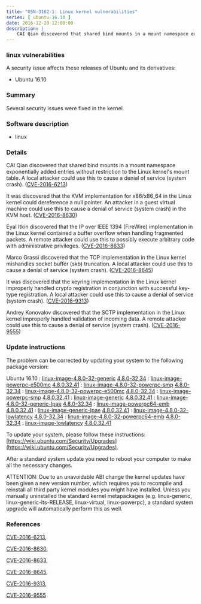 ```yaml
---
title: "USN-3162-1: Linux kernel vulnerabilities"
series: [ ubuntu-16.10 ]
date: 2016-12-20 12:00:00
description: |
    CAI Qian discovered that shared bind mounts in a mount namespace exponentially added entries without restriction to the Linux kernel&#39;s mount table. A local attacker could use this to cause a denial of service (system crash). ([CVE-2016-6213](http://people.ubuntu.com/~ubuntu-security/cve/CVE-2016-6213))
--- 
```

 
### linux vulnerabilities

A security issue affects these releases of Ubuntu and its derivatives:

* Ubuntu 16.10

### Summary

Several security issues were fixed in the kernel. 

### Software description

* linux 

### Details

CAI Qian discovered that shared bind mounts in a mount namespace exponentially added entries without restriction to the Linux kernel&#39;s mount table. A local attacker could use this to cause a denial of service (system crash). ([CVE-2016-6213](http://people.ubuntu.com/~ubuntu-security/cve/CVE-2016-6213))

It was discovered that the KVM implementation for x86/x86_64 in the Linux kernel could dereference a null pointer. An attacker in a guest virtual machine could use this to cause a denial of service (system crash) in the KVM host. ([CVE-2016-8630](http://people.ubuntu.com/~ubuntu-security/cve/CVE-2016-8630))

Eyal Itkin discovered that the IP over IEEE 1394 (FireWire) implementation in the Linux kernel contained a buffer overflow when handling fragmented packets. A remote attacker could use this to possibly execute arbitrary code with administrative privileges. ([CVE-2016-8633](http://people.ubuntu.com/~ubuntu-security/cve/CVE-2016-8633))

Marco Grassi discovered that the TCP implementation in the Linux kernel mishandles socket buffer (skb) truncation. A local attacker could use this to cause a denial of service (system crash). ([CVE-2016-8645](http://people.ubuntu.com/~ubuntu-security/cve/CVE-2016-8645))

It was discovered that the keyring implementation in the Linux kernel improperly handled crypto registration in conjunction with successful key- type registration. A local attacker could use this to cause a denial of service (system crash). ([CVE-2016-9313](http://people.ubuntu.com/~ubuntu-security/cve/CVE-2016-9313))

Andrey Konovalov discovered that the SCTP implementation in the Linux kernel improperly handled validation of incoming data. A remote attacker could use this to cause a denial of service (system crash). ([CVE-2016-9555](http://people.ubuntu.com/~ubuntu-security/cve/CVE-2016-9555)) 

### Update instructions

The problem can be corrected by updating your system to the following package version:

Ubuntu 16.10
 : [linux-image-4.8.0-32-generic](https://launchpad.net/ubuntu/+source/linux) <span> [4.8.0-32.34](https://launchpad.net/ubuntu/+source/linux/4.8.0-32.34) </span> 
 : [linux-image-powerpc-e500mc](https://launchpad.net/ubuntu/+source/linux) <span> [4.8.0.32.41](https://launchpad.net/ubuntu/+source/linux/4.8.0-32.34) </span> 
 : [linux-image-4.8.0-32-powerpc-smp](https://launchpad.net/ubuntu/+source/linux) <span> [4.8.0-32.34](https://launchpad.net/ubuntu/+source/linux/4.8.0-32.34) </span> 
 : [linux-image-4.8.0-32-powerpc-e500mc](https://launchpad.net/ubuntu/+source/linux) <span> [4.8.0-32.34](https://launchpad.net/ubuntu/+source/linux/4.8.0-32.34) </span> 
 : [linux-image-powerpc-smp](https://launchpad.net/ubuntu/+source/linux) <span> [4.8.0.32.41](https://launchpad.net/ubuntu/+source/linux/4.8.0-32.34) </span> 
 : [linux-image-generic](https://launchpad.net/ubuntu/+source/linux) <span> [4.8.0.32.41](https://launchpad.net/ubuntu/+source/linux/4.8.0-32.34) </span> 
 : [linux-image-4.8.0-32-generic-lpae](https://launchpad.net/ubuntu/+source/linux) <span> [4.8.0-32.34](https://launchpad.net/ubuntu/+source/linux/4.8.0-32.34) </span> 
 : [linux-image-powerpc64-emb](https://launchpad.net/ubuntu/+source/linux) <span> [4.8.0.32.41](https://launchpad.net/ubuntu/+source/linux/4.8.0-32.34) </span> 
 : [linux-image-generic-lpae](https://launchpad.net/ubuntu/+source/linux) <span> [4.8.0.32.41](https://launchpad.net/ubuntu/+source/linux/4.8.0-32.34) </span> 
 : [linux-image-4.8.0-32-lowlatency](https://launchpad.net/ubuntu/+source/linux) <span> [4.8.0-32.34](https://launchpad.net/ubuntu/+source/linux/4.8.0-32.34) </span> 
 : [linux-image-4.8.0-32-powerpc64-emb](https://launchpad.net/ubuntu/+source/linux) <span> [4.8.0-32.34](https://launchpad.net/ubuntu/+source/linux/4.8.0-32.34) </span> 
 : [linux-image-lowlatency](https://launchpad.net/ubuntu/+source/linux) <span> [4.8.0.32.41](https://launchpad.net/ubuntu/+source/linux/4.8.0-32.34) </span> 

To update your system, please follow these instructions: [https://wiki.ubuntu.com/Security/Upgrades](https://wiki.ubuntu.com/Security/Upgrades).

After a standard system update you need to reboot your computer to make all the necessary changes.

ATTENTION: Due to an unavoidable ABI change the kernel updates have been given a new version number, which requires you to recompile and reinstall all third party kernel modules you might have installed. Unless you manually uninstalled the standard kernel metapackages (e.g. linux-generic, linux-generic-lts-RELEASE, linux-virtual, linux-powerpc), a standard system upgrade will automatically perform this as well. 

### References

 [CVE-2016-6213](http://people.ubuntu.com/~ubuntu-security/cve/CVE-2016-6213), 

 [CVE-2016-8630](http://people.ubuntu.com/~ubuntu-security/cve/CVE-2016-8630), 

 [CVE-2016-8633](http://people.ubuntu.com/~ubuntu-security/cve/CVE-2016-8633), 

 [CVE-2016-8645](http://people.ubuntu.com/~ubuntu-security/cve/CVE-2016-8645), 

 [CVE-2016-9313](http://people.ubuntu.com/~ubuntu-security/cve/CVE-2016-9313), 

 [CVE-2016-9555](http://people.ubuntu.com/~ubuntu-security/cve/CVE-2016-9555)
 
